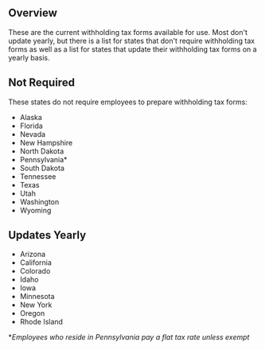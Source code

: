 ## Overview

These are the current withholding tax forms available for use. Most don't update yearly, but there is a list for states that don't require withholding tax forms as well as a list for states that update their withholding tax forms on a yearly basis. 

## Not Required
These states do not require employees to prepare withholding tax forms:
- Alaska
- Florida
- Nevada
- New Hampshire
- North Dakota
- Pennsylvania*
- South Dakota
- Tennessee
- Texas
- Utah
- Washington
- Wyoming

## Updates Yearly
- Arizona
- California
- Colorado
- Idaho
- Iowa
- Minnesota
- New York
- Oregon
- Rhode Island

**Employees who reside in Pennsylvania pay a flat tax rate unless exempt*
